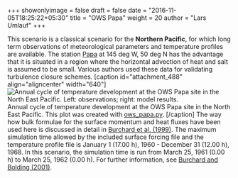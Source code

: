 +++
showonlyimage = false
draft = false
date = "2016-11-05T18:25:22+05:30"
title = "OWS Papa"
weight = 20
author = "Lars Umlauf"
+++

This scenario is a classical scenario for the **Northern Pacific**, for which 
long term observations of meteorological parameters and temperature profiles 
are available. The station <a href="https://www.google.com/maps/@50,-144,5z/" target="_blank">Papa</a> at 145 deg W, 50 deg N has the advantage that 
it is situated in a region where the horizontal advection of heat and salt is 
assumed to be small. Various authors used these data for validating turbulence 
closure schemes. 
[caption id="attachment_488" align="aligncenter" width="640"]![Annual cycle of temperature development at the OWS Papa site in the North East Pacific. Left: observations; right: model results.](/portfolio/img/ows_papa.png)
Annual cycle of 
temperature development at the OWS Papa site in the North East Pacific. This 
plot was created with 
[ows_papa.py](/portfolio/img/ows_papa.py).
[/caption]
The way how bulk formulae for the surface momentum and heat 
fluxes have been used here is discussed in detail in 
[Burchard et al. (1999)](http://io-warnemuende.de/tl_files/staff/burchard/pdf/papers/report.pdf).
The maximum simulation time allowed by the included surface forcing file and 
the temperature profile file is January 1 (17.00 h), 1960 - December 31 (12.00 
h), 1968. In this scenario, the simulation time is run from March 25, 1961 
(0.00 h) to March 25, 1962 (0.00 h). For further information, see 
[Burchard and Bolding (2001)](http://journals.ametsoc.org/doi/abs/10.1175/1520-0485\(2001\)031%3C1943:CAOFSM%3E2.0.CO%3B2).
